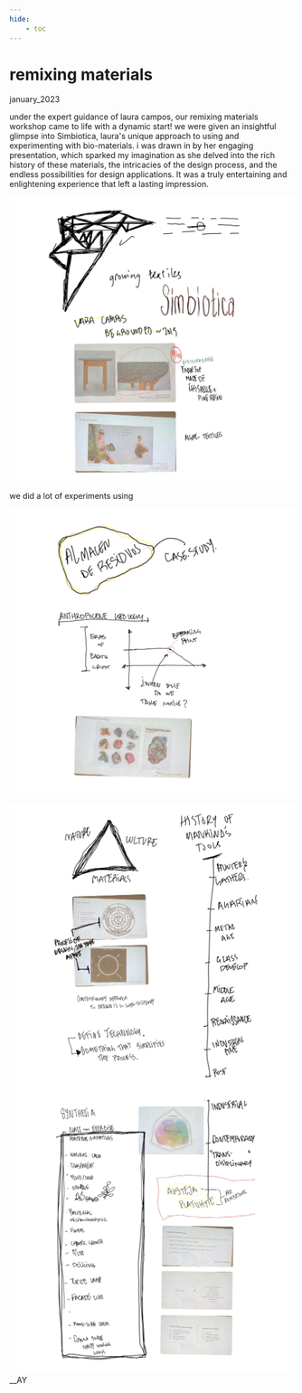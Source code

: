```yaml
---
hide:
    - toc
---
```


# remixing materials
january_2023

under the expert guidance of laura campos, our remixing materials workshop came to life with a dynamic start! we were given an insightful glimpse into Simbiotica, laura's unique approach to using and experimenting with bio-materials. i was  drawn in by her engaging presentation, which sparked my imagination as she delved into the rich history of these materials, the intricacies of the design process, and the endless possibilities for design applications. It was a truly entertaining and enlightening experience that left a lasting impression.

![](../images/09_RM/Page1.jpg)

we did a lot of experiments using 

![](../images/09_RM/Page2.jpg)



![](../images/09_RM/Page3.jpg)
![](../images/09_RM/Page4.jpg)
__AY